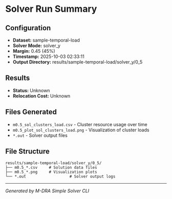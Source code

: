 # Solver Run Summary

## Configuration
- **Dataset:** sample-temporal-load
- **Solver Mode:** solver_y
- **Margin:** 0.45 (45%)
- **Timestamp:** 2025-10-03 02:33:11
- **Output Directory:** results/sample-temporal-load/solver_y/0_5

## Results
- **Status:** Unknown
- **Relocation Cost:** Unknown

## Files Generated
- `m0.5_sol_clusters_load.csv` - Cluster resource usage over time
- `m0.5_plot_sol_clusters_load.png` - Visualization of cluster loads
- `*.out` - Solver output files

## File Structure
```
results/sample-temporal-load/solver_y/0_5/
├── m0.5_*.csv     # Solution data files
├── m0.5_*.png     # Visualization plots
└── *.out                   # Solver output logs
```

---
*Generated by M-DRA Simple Solver CLI*
